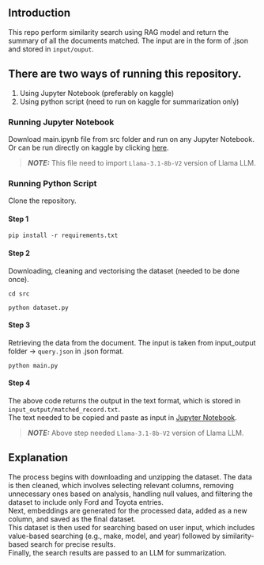 ## Introduction
This repo perform similarity search using RAG model and return the summary of all the documents matched. The input are in the form of .json and stored in `input/ouput`.

## There are two ways of running this repository.
1. Using Jupyter Notebook (preferably on kaggle)
2. Using python script (need to run on kaggle for summarization only)

### Running Jupyter Notebook
Download main.ipynb file from src folder and run on any Jupyter Notebook.<br/>
Or can be run directly on kaggle by clicking [here](https://www.kaggle.com/code/mltensor/testing-assignment/edit).
> **_NOTE:_**  This file need to import `Llama-3.1-8b-V2` version of Llama LLM.

### Running Python Script
Clone the repository.
#### Step 1
```
pip install -r requirements.txt
```
#### Step 2
Downloading, cleaning and vectorising the dataset (needed to be done once).
```
cd src
```
```
python dataset.py
```
#### Step 3
Retrieving the data from the document. The input is taken from input_output folder -> `query.json` in .json format.
```
python main.py
```
#### Step 4
The above code returns the output in the text format, which is stored in `input_output/matched_record.txt`.<br/>
The text needed to be copied and paste as input in [Jupyter Notebook](https://www.kaggle.com/code/mltensor/assignment/edit/run/214007757).<br/>
>**_NOTE:_** Above step needed `Llama-3.1-8b-V2` version of Llama LLM.

## Explanation
The process begins with downloading and unzipping the dataset. The data is then cleaned, which involves selecting relevant columns, removing unnecessary ones based on analysis, handling null values, and filtering the dataset to include only Ford and Toyota entries.<br/>
Next, embeddings are generated for the processed data, added as a new column, and saved as the final dataset.<br/>
This dataset is then used for searching based on user input, which includes value-based searching (e.g., make, model, and year) followed by similarity-based search for precise results.<br/>
Finally, the search results are passed to an LLM for summarization.<br/>
